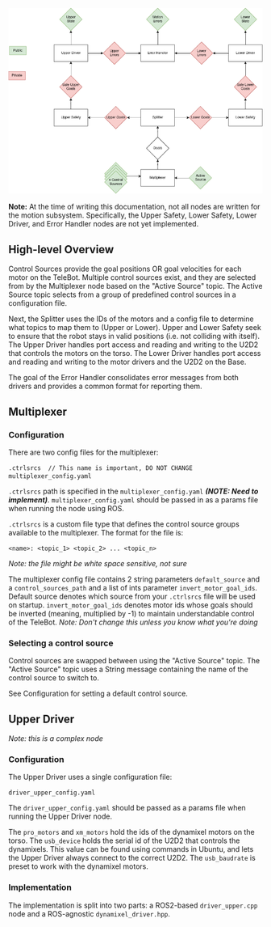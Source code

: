![The design document for the motion system](../../imgs/motion_system_design.png)

**Note:** At the time of writing this documentation, not all nodes are written for the motion subsystem. Specifically, the Upper Safety, Lower Safety, Lower Driver, and Error Handler nodes are not yet implemented.

## High-level Overview
Control Sources provide the goal positions OR goal velocities for each motor on the TeleBot. Multiple control sources exist, and they are selected from by the Multiplexer node based on the "Active Source" topic. The Active Source topic selects from a group of predefined control sources in a configuration file.

Next, the Splitter uses the IDs of the motors and a config file to determine what topics to map them to (Upper or Lower). Upper and Lower Safety seek to ensure that the robot stays in valid positions (i.e. not colliding with itself). The Upper Driver handles port access and reading and writing to the U2D2 that controls the motors on the torso. The Lower Driver handles port access and reading and writing to the motor drivers and the U2D2 on the Base.

The goal of the Error Handler consolidates error messages from both drivers and provides a common format for reporting them.

## Multiplexer

### Configuration
There are two config files for the multiplexer:
```
.ctrlsrcs  // This name is important, DO NOT CHANGE
multiplexer_config.yaml
```

`.ctrlsrcs` path is specified in the `multiplexer_config.yaml` ***(NOTE: Need to implement)***. `multiplexer_config.yaml` should be passed in as a params file when running the node using ROS.

`.ctrlsrcs` is a custom file type that defines the control source groups available to the multiplexer. The format for the file is:
```
<name>: <topic_1> <topic_2> ... <topic_n>
```
*Note: the file might be white space sensitive, not sure*

The multiplexer config file contains 2 string parameters `default_source` and a `control_sources_path` and a list of ints parameter `invert_motor_goal_ids`. Default source denotes which source from your `.ctrlsrcs` file will be used on startup. `invert_motor_goal_ids` denotes motor ids whose goals should be inverted (meaning, multiplied by -1) to maintain understandable control of the TeleBot. *Note: Don't change this unless you know what you're doing*

### Selecting a control source
Control sources are swapped between using the "Active Source" topic. The "Active Source" topic uses a String message containing the name of the control source to switch to.

See Configuration for setting a default control source.

## Upper Driver
*Note: this is a complex node*
### Configuration
The Upper Driver uses a single configuration file:
``` 
driver_upper_config.yaml
```
The `driver_upper_config.yaml` should be passed as a params file when running the Upper Driver node.

The `pro_motors` and `xm_motors` hold the ids of the dynamixel motors on the torso. The `usb_device` holds the serial id of the U2D2 that controls the dynamixels. This value can be found using commands in Ubuntu, and lets the Upper Driver always connect to the correct U2D2. The `usb_baudrate` is preset to work with the dynamixel motors.

### Implementation
The implementation is split into two parts: a ROS2-based `driver_upper.cpp` node and a ROS-agnostic `dynamixel_driver.hpp`.